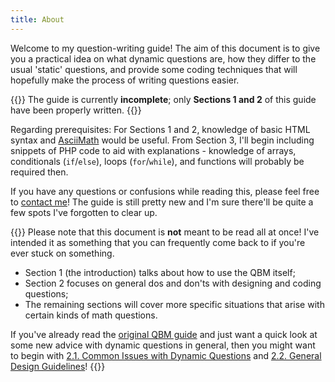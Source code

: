 ```yaml
---
title: About
---
```


Welcome to my question-writing guide! The aim of this document is to give you a practical idea on what dynamic questions are, how they differ to the usual 'static' questions, and provide some coding techniques that will hopefully make the process of writing questions easier.

{{<hint warning>}}
The guide is currently **incomplete**; only **Sections 1 and 2** of this guide have been properly written. 
{{</hint>}}

Regarding prerequisites: For Sections 1 and 2, knowledge of basic HTML syntax and [AsciiMath](http://asciimath.org/) would be useful. From Section 3, I'll begin including snippets of PHP code to aid with explanations - knowledge of arrays, conditionals (`if`/`else`), loops (`for`/`while`), and functions will probably be required then.

If you have any questions or confusions while reading this, please feel free to [contact me](other/contact)! The guide is still pretty new and I'm sure there'll be quite a few spots I've forgotten to clear up.

{{<hint>}}
Please note that this document is **not** meant to be read all at once! I've intended it as something that you can frequently come back to if you're ever stuck on something. 

* Section 1 (the introduction) talks about how to use the QBM itself;
* Section 2 focuses on general dos and don'ts with designing and coding questions;
* The remaining sections will cover more specific situations that arise with certain kinds of math questions. 

If you've already read the [original QBM guide](https://docs.google.com/document/d/16xsDG-wY8beKBJlu3HIUPtWc1J-W7EY13KjDiEcgJhY/edit) and just want a quick look at some new advice with dynamic questions in general, then you might want to begin with [2.1. Common Issues with Dynamic Questions](#21-common-issues-with-dynamic-questions) and [2.2. General Design Guidelines](#22-general-design-guidelines)!
{{</hint>}}
